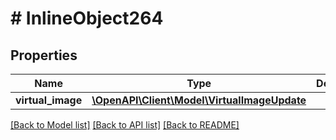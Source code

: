 # # InlineObject264

## Properties

Name | Type | Description | Notes
------------ | ------------- | ------------- | -------------
**virtual_image** | [**\OpenAPI\Client\Model\VirtualImageUpdate**](VirtualImageUpdate.md) |  |

[[Back to Model list]](../../README.md#models) [[Back to API list]](../../README.md#endpoints) [[Back to README]](../../README.md)

